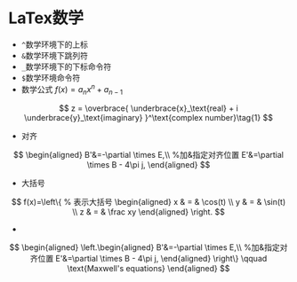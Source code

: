 # LaTex数学

- `^`数学环境下的上标
- `&`数学环境下跳列符
- `_`数学环境下的下标命令符
- `$`数学环境命令符
- 数学公式
  $f(x)=a_nx^n+a_{n-1}$
  
$$
z = \overbrace{
   \underbrace{x}_\text{real} + i
   \underbrace{y}_\text{imaginary}
  }^\text{complex number}\tag{1}
$$

- 对齐

$$
\begin{aligned}
B'&=-\partial \times E,\\         %加&指定对齐位置
E'&=\partial \times B - 4\pi j,
\end{aligned}
$$

- 大括号

$$ 
f(x)=\left\{          % 表示大括号
\begin{aligned}
x & = & \cos(t) \\
y & = & \sin(t) \\
z & = & \frac xy
\end{aligned}
\right.
$$

- 

$$
\begin{aligned}
 \left.\begin{aligned}
        B'&=-\partial \times E,\\         %加&指定对齐位置
        E'&=\partial \times B - 4\pi j,
       \end{aligned}
 \right\}
 \qquad \text{Maxwell's equations}
\end{aligned}
$$